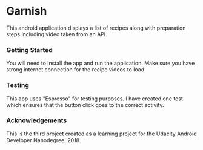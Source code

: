 # Garnish

This android application displays a list of recipes along with preparation steps including video taken from an API.


### Getting Started

You will need to install the app and run the application. Make sure you have strong internet connection for the recipe videos to load.


### Testing

This app uses "Espresso" for testing purposes. I have created one test which ensures that the button click goes to the correct activity.


### Acknowledgements

This is the third project created as a learning project for the Udacity Android Developer Nanodegree, 2018.
